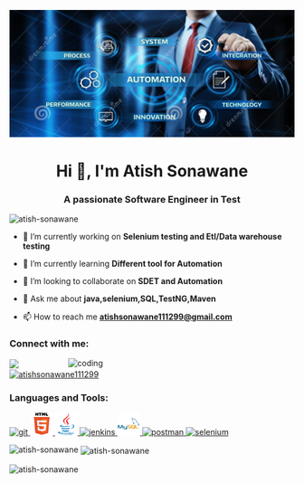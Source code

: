 ![logo](https://github.com/Atish-Sonawane/Atish-Sonawane/blob/main/banner%20new.png)
<h1 align="center">Hi 👋, I'm Atish Sonawane</h1>
<h3 align="center">A passionate Software Engineer in Test</h3>

<p align="left"> <img src="https://komarev.com/ghpvc/?username=atish-sonawane&label=Profile%20views&color=0e75b6&style=flat" alt="atish-sonawane" /> </p>

- 🔭 I’m currently working on **Selenium testing and Etl/Data warehouse testing**

- 🌱 I’m currently learning **Different tool for Automation**

- 👯 I’m looking to collaborate on **SDET and Automation**

- 💬 Ask me about **java,selenium,SQL,TestNG,Maven**

- 📫 How to reach me **atishsonawane111299@gmail.com**

<h3 align="left">Connect with me:</h3>

<img align="right" alt="coding" width="400" src="https://camo.githubusercontent.com/cae12fddd9d6982901d82580bdf321d81fb299141098ca1c2d4891870827bf17/68747470733a2f2f6d69726f2e6d656469756d2e636f6d2f6d61782f313336302f302a37513379765349765f7430696f4a2d5a2e676966">

<p align="left">
<a href="https://linkedin.com/in/atish sonawane" target="blank"><img align="center" src="https://www.google.com/url?sa=i&url=https%3A%2F%2Fgithub.com%2Frudrabarad%2FGifs&psig=AOvVaw0Jceu1l0tlNo-TGk7pKLEm&ust=1666691772342000&source=images&cd=vfe&ved=0CA0QjRxqFwoTCJCrzfXM-PoCFQAAAAAdAAAAABAN">
<a href="https://www.leetcode.com/atishsonawane111299" target="blank"><img align="center" src="https://raw.githubusercontent.com/rahuldkjain/github-profile-readme-generator/master/src/images/icons/Social/leet-code.svg" alt="atishsonawane111299" height="30" width="40" /></a>
</p>

<h3 align="left">Languages and Tools:</h3>
<p align="left"> <a href="https://git-scm.com/" target="_blank" rel="noreferrer"> <img src="https://www.vectorlogo.zone/logos/git-scm/git-scm-icon.svg" alt="git" width="40" height="40"/> </a> <a href="https://www.w3.org/html/" target="_blank" rel="noreferrer"> <img src="https://raw.githubusercontent.com/devicons/devicon/master/icons/html5/html5-original-wordmark.svg" alt="html5" width="40" height="40"/> </a> <a href="https://www.java.com" target="_blank" rel="noreferrer"> <img src="https://raw.githubusercontent.com/devicons/devicon/master/icons/java/java-original.svg" alt="java" width="40" height="40"/> </a> <a href="https://www.jenkins.io" target="_blank" rel="noreferrer"> <img src="https://www.vectorlogo.zone/logos/jenkins/jenkins-icon.svg" alt="jenkins" width="40" height="40"/> </a> <a href="https://www.mysql.com/" target="_blank" rel="noreferrer"> <img src="https://raw.githubusercontent.com/devicons/devicon/master/icons/mysql/mysql-original-wordmark.svg" alt="mysql" width="40" height="40"/> </a> <a href="https://postman.com" target="_blank" rel="noreferrer"> <img src="https://www.vectorlogo.zone/logos/getpostman/getpostman-icon.svg" alt="postman" width="40" height="40"/> </a> <a href="https://www.selenium.dev" target="_blank" rel="noreferrer"> <img src="https://raw.githubusercontent.com/detain/svg-logos/780f25886640cef088af994181646db2f6b1a3f8/svg/selenium-logo.svg" alt="selenium" width="40" height="40"/> </a> </p>

<p><img align="left" src="https://github-readme-stats.vercel.app/api/top-langs?username=atish-sonawane&show_icons=true&locale=en&layout=compact" alt="atish-sonawane" /></p>

<p>&nbsp;<img align="center" src="https://github-readme-stats.vercel.app/api?username=atish-sonawane&show_icons=true&locale=en" alt="atish-sonawane" /></p>

<p><img align="center" src="https://github-readme-streak-stats.herokuapp.com/?user=atish-sonawane&" alt="atish-sonawane" /></p>
